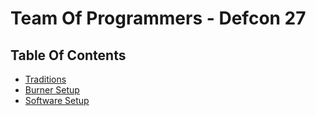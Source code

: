 # Team Of Programmers - Defcon 27
## Table Of Contents
* [Traditions](traditions.md)
* [Burner Setup](lenovo.md)
* [Software Setup](install.md)
